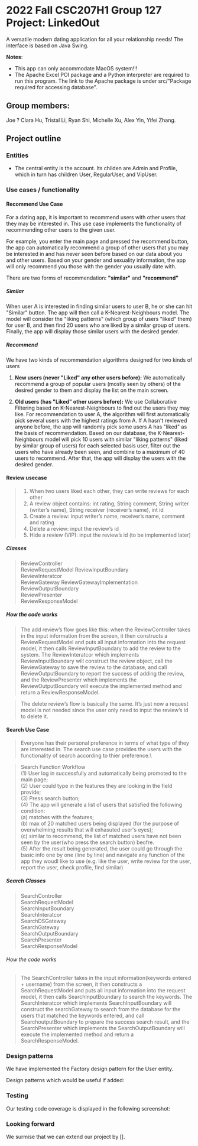 # 2022 Fall CSC207H1 Group 127 Project: LinkedOut

A versatile modern dating application for all your relationship needs! The interface is based on Java Swing.

**Notes**:
- This app can only accommodate MacOS system!!!
- The Apache Excel POI package and a Python interpreter are required to run this program. The link to the Apache package is under src/"Package required for accessing database".

## Group members:
Joe ?
Clara Hu, Tristal Li, Ryan Shi, Michelle Xu, Alex Yin, Yifei Zhang.

## Project outline

### Entities

- The central entity is the account. Its childen are Admin and Profile, which in turn has children User, RegularUser, and VipUser.

### Use cases / functionality

#### Recommend Use Case

For a dating app, it is important to recommend users with other users that they may be interested in. 
This use case implements the functionality of recommending other users to the given user. 

For example, you enter the main page and pressed the recommend button, the app can automatically 
recommend a group of other users that you may be interested in and has never seen before
based on our data about you and other users. Based on your gender and sexuality information, the app
will only recommend you those with the gender you usually date with. 

There are two forms of recommendation: **"similar"** and **"recommend"**

##### Similar

When user A is interested in finding similar users to user B, he or she can hit "Similar" button. The app
will then call a K-Nearest-Neighbours model. The model will consider the "liking patterns" (which group of 
users "liked" them) for user B, and then find 20 users who are liked by a similar group of users. 
Finally, the app will display those similar users with the desired gender.

##### Recommend

We have two kinds of recommendation algorithms designed for two kinds of users

1. **New users (never "Liked" any other users before):** We automatically recommend a group of popular users 
(mostly seen by others) of the desired gender to them and display the list on the main screen. 

2. **Old users (has "Liked" other users before):** We use Collaborative Filtering based on K-Nearest-Neighbours 
to find out the users they may like. For recommendation to user A, the algorithm will first automatically pick several 
users with the highest ratings from A. If A hasn't reviewed anyone before, the app will randomly pick 
some users A has "liked" as the basis of recommendation. Based on our database, the K-Nearest-Neighbours model 
will pick 10 users with similar "liking patterns" (liked by similar group of users) for each selected basis user, 
filter out the users who have already been seen, and combine to a maximum of 40 users to recommend. After that, the 
app will display the users with the desired gender. 

#### Review usecase

>1. When two users liked each other, they can write reviews for each other
>2. A review object contains: int rating, String comment, String writer (writer’s name), String receiver (receiver’s name), int id
>3. Create a review: input writer’s name, receiver’s name, comment and rating
>4. Delete a review: input the review’s id
>5. Hide a review (VIP): input the review’s id (to be implemented later)

##### Classes

>ReviewController\
>ReviewRequestModel
ReviewInputBoundary\
ReviewInteratcor\
ReviewGateway
ReviewGatewayImplementation
ReviewOutputBoundary\
ReviewPresenter\
ReviewResponseModel

##### How the code works

>The add review’s flow goes like this: when the ReviewController takes in the input information from the screen, it then
> constructs a ReviewRequestModel and puts all input information into the request model, it then calls ReviewInputBoundary
> to add the review to the system. The ReviewInteratcor which implements ReviewInputBoundary will construct the review
> object, call the ReviewGateway to save the review to the database, and call ReviewOutputBoundary to report the success
> of adding the review, and the ReviewPresenter which implements the ReviewOutputBoundary will execute the implemented
> method and return a ReviewResponseModel.

>The delete review’s flow is basically the same. It’s just now a request model is not needed since the user only need to
> input the review’s id to delete it.

#### Search Use Case

>Everyone has their personal preference in terms of what type of <the one> they are interested in. The search use case provides the users with the functionality of search according to thier preference.\
  
>Search Function Workflow\
  (1) User log in successfully and automatically being promoted to the main page;\
  (2) User could type in the features they are looking in the field provide;\
  (3) Press search button;\
  (4) The app will generate a list of users that satisfied the following condition:\
      (a) matches with the features; \
      (b) max of 20 matched users being displayed (for the purpose of overwhelming results that will exhasuted user's eyes);\
      (c) similar to recommend, the list of matched users have not been seen by the user(who press the search button) beofre.\
  (5) After the result being generated, the user could go through the basic info one by one (line by line) and navigate any function of the app they woudl   like to use (e.g. like the user, write review for the user, report the user, check profile, find similar)
 
##### Search Classes
>SearchController\
>SearchRequestModel\
SearchInputBoundary\
SearchInteratcor\
SearchDSGateway\
SearchGateway\
SearchOutputBoundary\
SearchPresenter\
SearchResponseModel

###### How the code works

> The SearchController takes in the input information(keywords entered + username) from the screen, it then
> constructs a SearchRequestModel and puts all input information into the request model, it then calls SearchInputBoundary
> to search the keywords. The SearchInteratcor which implements SearchInputBoundary will construct the searchGateway
> to search from the database for the users that matched the keywords entered, and call SearchoutputBoundary to prepare the success
> search result, and the SearchPresenter which implements the SearchOutputBoundary will execute the implemented
> method and return a SearchResponseModel.

### Design patterns

We have implemented the Factory design pattern for the User entity.

Design patterns which would be useful if added:

### Testing

Our testing code coverage is displayed in the following screenshot:

### Looking forward

We surmise that we can extend our project by [].
